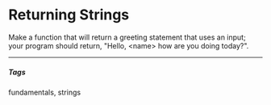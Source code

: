 # Returning Strings
Make a function that will return a greeting statement that uses an input; your program should return, "Hello, &lt;name&gt; how are you doing today?".
<hr>
<h5>Tags</h5>
<p>fundamentals, strings</p>